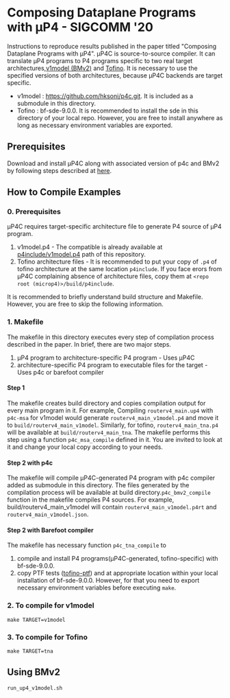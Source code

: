 # Composing Dataplane Programs with μP4 - SIGCOMM '20

Instructions to reproduce results published in the paper titled "Composing Dataplane Programs with μP4".
μP4C is source-to-source compiler. It can translate μP4 programs to P4 programs specific to two real target architectures,[v1model (BMv2)](https://github.com/hksoni/p4c/blob/master/p4include/v1model.p4) and [Tofino](https://www.barefootnetworks.com/products/brief-tofino/). It is necessary to use the specified versions of both architectures, because μP4C backends are target specific.

- v1model : https://github.com/hksoni/p4c.git. It is included as a submodule in this directory.
- Tofino : bf-sde-9.0.0.  It is recommended to install the sde in this directory of your local repo. However, you are free to install anywhere as long as necessary environment variables are exported.

## Prerequisites
Download and install μP4C along with associated version of p4c and BMv2 by following steps described at [here](https://github.com/cornell-netlab/MicroP4/blob/master/README.md).

## How to Compile Examples
### 0. Prerequisites
μP4C requires target-specific architecture file to generate P4 source of μP4 program.
1.  v1model.p4 - The compatible is already available at [p4include/v1model.p4](https://github.com/cornell-netlab/MicroP4/blob/master/p4include/v1model.p4) path of this repository.
2. Tofino architecture files - It is recommended to put your copy of `.p4` of tofino architecture at the same location `p4include`.
If you face erors from μP4C complaining absence of architecture files, copy them at `<repo root (microp4)>/build/p4include`.

It is recommended to briefly understand build structure and Makefile. However, you are free to skip the following information.
### 1. Makefile
The makefile in this directory executes every step of compilation process described in the paper. In brief, there are two major steps.
1. μP4 program to architecture-specific P4 program - Uses μP4C
2. architecture-specific P4 program to executable files for the target - Uses p4c or barefoot compiler

#### Step 1
The makefile creates build directory and copies compilation output for every main program in it.
For example, Compiling `routerv4_main.up4` with `p4c-msa` for v1model would generate `routerv4_main_v1model.p4` and move it to `build/routerv4_main_v1model`. Similarly, for tofino, `routerv4_main_tna.p4` will be available at `build/routerv4_main_tna`.
The makefile performs this step using a function `p4c_msa_compile` defined in it. You are invited to look at it and change your local copy according to your needs.

#### Step 2 with p4c
The makefile will compile μP4C-generated P4 program with p4c compiler added as submodule in this directory. The files generated by the compilation process will be available at build directory.`p4c_bmv2_compile` function in the makefile compiles P4 sources. For example, build/routerv4_main_v1model will contain `routerv4_main_v1model.p4rt` and `routerv4_main_v1model.json`.

#### Step 2 with Barefoot compiler
The makefile has necessary function `p4c_tna_compile` to
1. compile and install P4 programs(μP4C-generated, tofino-specific) with bf-sde-9.0.0.
2. copy PTF tests ([tofino-ptf](https://github.com/cornell-netlab/MicroP4/tree/master/extensions/csa/msa-examples/tofino-ptf)) and at appropriate location within your local installation of bf-sde-9.0.0. However, for that you need to export necessary environment variables before executing `make`.


### 2. To compile for v1model
```
make TARGET=v1model
```

### 3. To compile for Tofino
```
make TARGET=tna
```


## Using BMv2
```
run_up4_v1model.sh
```

